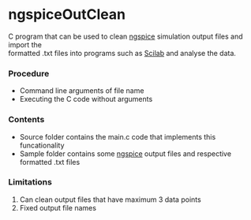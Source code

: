 ngspiceOutClean
===========

C program that can be used to clean [ngspice][1] simulation output files and import the  
formatted .txt files into programs such as [Scilab][2] and analyse the data.

### Procedure ###
 * Command line arguments of file name
 * Executing the C code without arguments 

### Contents ###
 * Source folder contains the main.c code that implements this funcationality
 * Sample folder contains some [ngspice][1] output files and respective formatted .txt files 

### Limitations ###
 1. Can clean output files that have maximum 3 data points
 2. Fixed output file names 

[1]: http://ngspice.sourceforge.net/
[2]: http://www.scilab.org/

